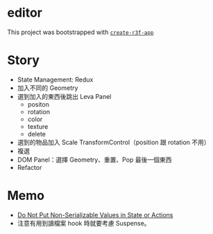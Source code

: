 # editor

This project was bootstrapped with [`create-r3f-app`](https://github.com/utsuboco/create-r3f-app)

# Story

- State Management: Redux
- 加入不同的 Geometry
- 選到加入的東西後跳出 Leva Panel
  - positon
  - rotation
  - color
  - texture
  - delete
- 選到的物品加入 Scale TransformControl（position 跟 rotation 不用）
- 複選
- DOM Panel：選擇 Geometry、重置、Pop 最後一個東西
- Refactor

# Memo

- [Do Not Put Non-Serializable Values in State or Actions](https://www.bam.tech/article/the-redux-best-practice-do-not-put-non-serializable-values-in-state-or-actions-explained)
- 注意有用到讀檔案 hook 時就要考慮 Suspense。
